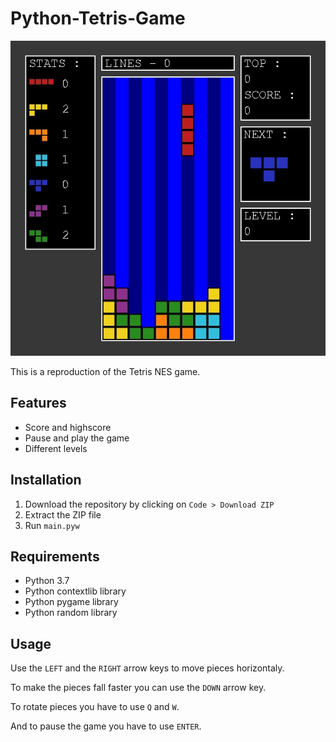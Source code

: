 # Python-Tetris-Game
![Preview image](./preview/preview.jpg)

This is a reproduction of the Tetris NES game.
## Features
- Score and highscore
- Pause and play the game
- Different levels
## Installation
1. Download the repository by clicking on `Code > Download ZIP`
2. Extract the ZIP file
3. Run `main.pyw`
## Requirements
- Python 3.7
- Python contextlib library
- Python pygame library
- Python random library
## Usage
Use the `LEFT` and the `RIGHT` arrow keys to move pieces horizontaly.

To make the pieces fall faster you can use the `DOWN` arrow key.

To rotate pieces you have to use `Q` and `W`.

And to pause the game you have to use `ENTER`.